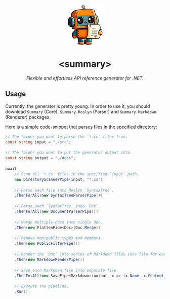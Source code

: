 <div align="center">
    <img src="./res/icon-512.png" alt="Logo" width="128" height="128"></img>
</div>
<h1 align="center">&lt;summary&gt;</h1>

<p align="center">
    <i>Flexible and effortless API reference generator for .NET.</i>
</p>

## Usage

Currently, the generator is pretty young. In order to use it, you should download `Summary` (Core), `Summary.Roslyn` (Parser) and `Summary.Markdown` (Renderer) packages.

Here is a simple code-snippet that parses files in the specified directory:
```cs
// The folder you want to parse the `*.cs` files from.
const string input = "./src";

// The folder you want to put the generator output into.
const string output = "./docs";

await
    // Scan all `*.cs` files in the specified `input` path.
    new DirectoryScannerPipe(input, "*.cs")

    // Parse each file into Roslyn `SyntaxTree`.
    .ThenForAll(new SyntaxTreeParserPipe())

    // Parse each `SyntaxTree` into `Doc`.
    .ThenForAll(new DocumentParserPipe())

    // Merge multiple docs into single doc.
    .Then(new FlattenPipe<Doc>(Doc.Merge))

    // Remove non-public types and members.
    .Then(new PublicFilterPipe())

    // Render the `Doc` into series of Markdown files (one file for each type).
    .Then(new MarkdownRenderPipe())

    // Save each Markdown file into separate file.
    .ThenForAll(new SavePipe<Markdown>(output, x => (x.Name, x.Content)))

    // Execute the pipeline.
    .Run();
```
